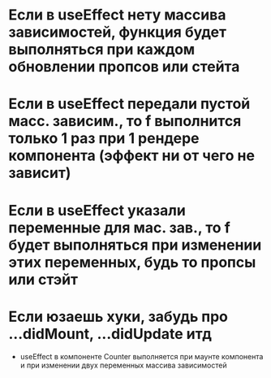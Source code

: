 # Если в useEffect нету массива зависимостей, функция будет выполняться при каждом обновлении пропсов или стейта

# Если в useEffect передали пустой масс. зависим., то f выполнится только 1 раз при 1 рендере компонента (эффект ни от чего не зависит)

# Если в useEffect указали переменные для мас. зав., то f будет выполняться при изменении этих переменных, будь то пропсы или стэйт

# Если юзаешь хуки, забудь про ...didMount, ...didUpdate итд

- useEffect в компоненте Counter выполняется при маунте компонента и при изменении двух переменных массива зависимостей
